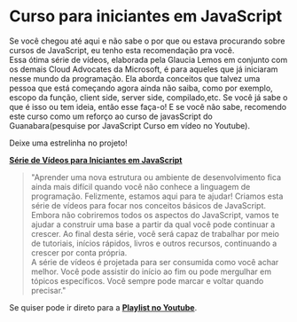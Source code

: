 # Curso para iniciantes em JavaScript

Se você chegou até aqui e não sabe o por que ou estava procurando sobre cursos de JavaScript, eu tenho esta recomendação pra você.  
Essa ótima série de vídeos, elaborada pela Glaucia Lemos em conjunto com os demais Cloud Advocates da Microsoft, é para aqueles que já iniciaram nesse mundo da programação. Ela aborda conceitos que talvez uma pessoa que está começando agora ainda não saiba, como por exemplo, escopo da função, client side, server side, compilado,etc. Se você já sabe o que é isso ou tem ideia, então esse faça-o! E se você não sabe, recomendo este curso como um reforço ao curso de javasScript do Guanabara(pesquise por JavaScript Curso em vídeo no Youtube). 

Deixe uma estrelinha no projeto! 



**[Série de Vídeos para Iniciantes em JavaScript](https://github.com/glaucia86/js-101-beginners-ms)**  

> "Aprender uma nova estrutura ou ambiente de desenvolvimento fica ainda mais difícil quando você não conhece a linguagem de programação. Felizmente, estamos aqui para te ajudar! Criamos esta série de vídeos para focar nos conceitos básicos de JavaScript.  
Embora não cobriremos todos os aspectos do JavaScript, vamos te ajudar a construir uma base a partir da qual você pode continuar a crescer. Ao final desta série, você será capaz de trabalhar por meio de tutoriais, inícios rápidos, livros e outros recursos, continuando a crescer por conta própria.  
A série de vídeos é projetada para ser consumida como você achar melhor. Você pode assistir do início ao fim ou pode mergulhar em tópicos específicos. Você sempre pode marcar e voltar quando precisar."

Se quiser pode ir direto para a **[Playlist no Youtube](https://www.youtube.com/playlist?list=PLb2HQ45KP0WsFop0pItGSUYl6baYjKEye)**.
